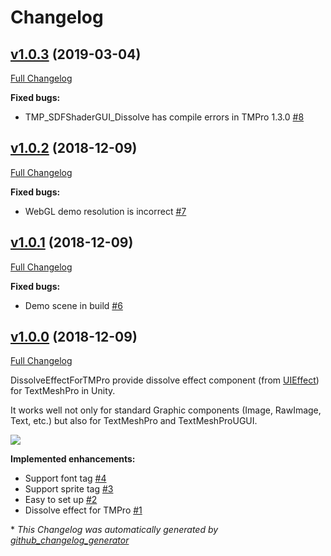 # Changelog

## [v1.0.3](https://github.com/mob-sakai/DissolveEffectForTMPro/tree/v1.0.3) (2019-03-04)

[Full Changelog](https://github.com/mob-sakai/DissolveEffectForTMPro/compare/v1.0.2...v1.0.3)

**Fixed bugs:**

- TMP\_SDFShaderGUI\_Dissolve has compile errors in TMPro 1.3.0 [\#8](https://github.com/mob-sakai/DissolveEffectForTMPro/issues/8)

## [v1.0.2](https://github.com/mob-sakai/DissolveEffectForTMPro/tree/v1.0.2) (2018-12-09)

[Full Changelog](https://github.com/mob-sakai/DissolveEffectForTMPro/compare/v1.0.1...v1.0.2)

**Fixed bugs:**

- WebGL demo resolution is incorrect [\#7](https://github.com/mob-sakai/DissolveEffectForTMPro/issues/7)

## [v1.0.1](https://github.com/mob-sakai/DissolveEffectForTMPro/tree/v1.0.1) (2018-12-09)

[Full Changelog](https://github.com/mob-sakai/DissolveEffectForTMPro/compare/v1.0.0...v1.0.1)

**Fixed bugs:**

- Demo scene in build [\#6](https://github.com/mob-sakai/DissolveEffectForTMPro/issues/6)

## [v1.0.0](https://github.com/mob-sakai/DissolveEffectForTMPro/tree/v1.0.0) (2018-12-09)

[Full Changelog](https://github.com/mob-sakai/DissolveEffectForTMPro/compare/a9c4ec4e72a055ca5e5c24f6a75c6720f0f6fd7f...v1.0.0)

DissolveEffectForTMPro provide dissolve effect component (from [UIEffect](https://github.com/mob-sakai/UIEffect)) for TextMeshPro in Unity.

It works well not only for standard Graphic components (Image, RawImage, Text, etc.) but also for TextMeshPro and TextMeshProUGUI.

![](https://user-images.githubusercontent.com/12690315/49694176-6b7a2c80-fbc8-11e8-9461-c3595736b4d5.png)

**Implemented enhancements:**

- Support font tag [\#4](https://github.com/mob-sakai/DissolveEffectForTMPro/issues/4)
- Support sprite tag [\#3](https://github.com/mob-sakai/DissolveEffectForTMPro/issues/3)
- Easy to set up [\#2](https://github.com/mob-sakai/DissolveEffectForTMPro/issues/2)
- Dissolve effect for TMPro [\#1](https://github.com/mob-sakai/DissolveEffectForTMPro/issues/1)



\* *This Changelog was automatically generated by [github_changelog_generator](https://github.com/github-changelog-generator/github-changelog-generator)*
